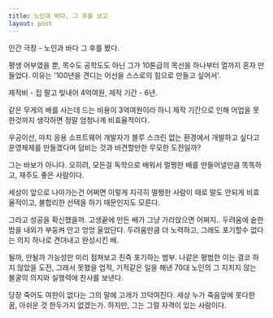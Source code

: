 ```yaml
---
title: 노인과 바다, 그 후를 보고
layout: post
---
```


인간 극장 - 노인과 바다 그 후를 봤다.

평생 어부였을 뿐, 목수도 공학도도 아닌 그가 10톤급의 목선을 하나부터 열까지 혼자 만들었다. 이유는 '100년을 견디는 어선을 스스로의 힘으로 만들고 싶어서'. 

제작비 - 집 팔고 빚내어 4억여원, 제작 기간 - 6년.

같은 무게의 배를 사는데 드는 비용이 3억여원이라 하니 제작 기간으로 인해 어업을 못한것까지 생각하면 정말 엄청나게 비효율적이다.

우공이산, 마치 응용 소프트웨어 개발자가 블루 스크린 없는 환경에서 개발하고 싶다고 운영체제를 만들겠다며 덤비는 것과 비견할만한 무모한 도전일까?

그는 바보가 아니다. 오히려, 모든걸 독학으로 배워서 멀쩡한 배를 만들어낼만큼 똑똑하고, 재주도 좋은 사람이다.

세상이 앞으로 나아가는건 어쩌면 이렇게 지극히 멀쩡한 사람이 때로 말도 안되게 비효율적이고, 불합리한 선택을 하기 때문인지도 모른다.

그라고 성공을 확신했을까. 고생끝에 만든 배가 그냥 가라앉으면 어쩌지.. 두려움에 숱한 밤을 내외가 부둥켜 안고 엉엉 울었단다. 두려움만큼 더 노력하고, 그래도 포기할수 없다는 의지 하나로 견뎌내고 완성시킨 배. 

될까, 안될까 가능성만 미리 점쳐보고 진즉 포기하는 범부. 나같은 평범한 이는 결코 하지 않았을 도전, 그래서 못했을 업적, 기적같은 일을 해낸 70대 노인의 그 지치지 않는 불굴의 의지와 실행력에 찬사를 보낸다.

당장 죽어도 여한이 없다는 그의 말에 고개가 끄덕여진다. 세상 누가 죽음앞에 못다한 꿈, 아쉬운 것 한두가지 없겠는가. 하지만, 그는 그럴 자격이 있는 사람이다.
